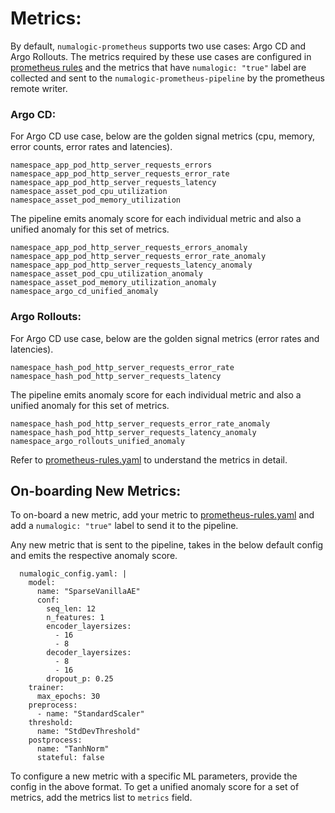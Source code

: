 
# Metrics:

By default, `numalogic-prometheus` supports two use cases: Argo CD and Argo Rollouts. The metrics required by these
use cases are configured in [prometheus rules](../manifests/prerequisites/prometheus/prometheus-rules.yaml) and the
metrics that have `numalogic: "true"` label are collected and sent to the `numalogic-prometheus-pipeline` by the 
prometheus remote writer. 

### Argo CD:

For Argo CD use case, below are the golden signal metrics (cpu, memory, error counts, error rates and latencies).

```shell
namespace_app_pod_http_server_requests_errors
namespace_app_pod_http_server_requests_error_rate
namespace_app_pod_http_server_requests_latency
namespace_asset_pod_cpu_utilization
namespace_asset_pod_memory_utilization
```

The pipeline emits anomaly score for each individual metric and also a unified anomaly for this set of metrics.

```shell
namespace_app_pod_http_server_requests_errors_anomaly
namespace_app_pod_http_server_requests_error_rate_anomaly
namespace_app_pod_http_server_requests_latency_anomaly
namespace_asset_pod_cpu_utilization_anomaly
namespace_asset_pod_memory_utilization_anomaly
namespace_argo_cd_unified_anomaly
```

### Argo Rollouts:
For Argo CD use case, below are the golden signal metrics (error rates and latencies).
```shell
namespace_hash_pod_http_server_requests_error_rate
namespace_hash_pod_http_server_requests_latency
```
The pipeline emits anomaly score for each individual metric and also a unified anomaly for this set of metrics.

```shell
namespace_hash_pod_http_server_requests_error_rate_anomaly
namespace_hash_pod_http_server_requests_latency_anomaly
namespace_argo_rollouts_unified_anomaly
```

Refer to [prometheus-rules.yaml](../manifests/prerequisites/prometheus/prometheus-rules.yaml) to understand the metrics in detail.

## On-boarding New Metrics:

To on-board a new metric, add your metric to [prometheus-rules.yaml](../manifests/prerequisites/prometheus/prometheus-rules.yaml) 
and add a `numalogic: "true"` label to send it to the pipeline. 

Any new metric that is sent to the pipeline, takes in the below default config and emits the respective anomaly score.

```shell
  numalogic_config.yaml: |
    model:
      name: "SparseVanillaAE"
      conf:
        seq_len: 12
        n_features: 1
        encoder_layersizes:
          - 16
          - 8
        decoder_layersizes:
          - 8
          - 16
        dropout_p: 0.25
    trainer:
      max_epochs: 30
    preprocess:
      - name: "StandardScaler"
    threshold:
      name: "StdDevThreshold"
    postprocess:
      name: "TanhNorm"
      stateful: false
```

To configure a new metric with a specific ML parameters, provide the config in the above format. 
To get a unified anomaly score for a set of metrics, add the metrics list to `metrics` field.